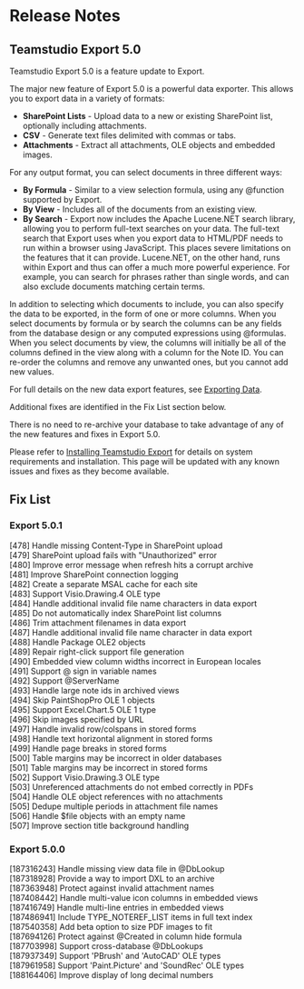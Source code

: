 # Release Notes
## Teamstudio Export 5.0
Teamstudio Export 5.0 is a feature update to Export.

The major new feature of Export 5.0 is a powerful data exporter. This allows you to export data in a variety of formats:

* **SharePoint Lists** - Upload data to a new or existing SharePoint list, optionally including attachments.
* **CSV** - Generate text files delimited with commas or tabs.
* **Attachments** - Extract all attachments, OLE objects and embedded images.

For any output format, you can select documents in three different ways:

* **By Formula** - Similar to a view selection formula, using any @function supported by Export.
* **By View** - Includes all of the documents from an existing view.
* **By Search** - Export now includes the Apache Lucene.NET search library, allowing you to perform full-text searches on your data. The full-text search that Export uses when you export data to HTML/PDF needs to run within a browser using JavaScript. This places severe limitations on the features that it can provide. Lucene.NET, on the other hand, runs within Export and thus can offer a much more powerful experience. For example, you can search for phrases rather than single words, and can also exclude documents matching certain terms.

In addition to selecting which documents to include, you can also specify the data to be exported, in the form of one or more columns. When you select documents by formula or by search the columns can be any fields from the database design or any computed expressions using @formulas. When you select documents by view, the columns will initially be all of the columns defined in the view along with a column for the Note ID. You can re-order the columns and remove any unwanted ones, but you cannot add new values.

For full details on the new data export features, see [Exporting Data](data.md).

Additional fixes are identified in the Fix List section below.

There is no need to re-archive your database to take advantage of any of the new features and fixes in Export 5.0.

Please refer to [Installing Teamstudio Export](installing.md) for details on system requirements and installation. This page will be updated with any known issues and fixes as they become available.

## Fix List
### Export 5.0.1
[478] Handle missing Content-Type in SharePoint upload  
[479] SharePoint upload fails with "Unauthorized" error  
[480] Improve error message when refresh hits a corrupt archive  
[481] Improve SharePoint connection logging  
[482] Create a separate MSAL cache for each site  
[483] Support Visio.Drawing.4 OLE type  
[484] Handle additional invalid file name characters in data export  
[485] Do not automatically index SharePoint list columns  
[486] Trim attachment filenames in data export  
[487] Handle additional invalid file name character in data export  
[488] Handle Package OLE2 objects  
[489] Repair right-click support file generation  
[490] Embedded view column widths incorrect in European locales  
[491] Support @ sign in variable names  
[492] Support @ServerName  
[493] Handle large note ids in archived views  
[494] Skip PaintShopPro OLE 1 objects  
[495] Support Excel.Chart.5 OLE 1 type  
[496] Skip images specified by URL  
[497] Handle invalid row/colspans in stored forms  
[498] Handle text horizontal alignment in stored forms  
[499] Handle page breaks in stored forms  
[500] Table margins may be incorrect in older databases  
[501] Table margins may be incorrect in stored forms  
[502] Support Visio.Drawing.3 OLE type  
[503] Unreferenced attachments do not embed correctly in PDFs  
[504] Handle OLE object references with no attachments  
[505] Dedupe multiple periods in attachment file names  
[506] Handle $file objects with an empty name  
[507] Improve section title background handling

### Export 5.0.0
[187316243]	Handle missing view data file in @DbLookup  
[187318928]	Provide a way to import DXL to an archive  
[187363948]	Protect against invalid attachment names  
[187408442]	Handle multi-value icon columns in embedded views  
[187416749]	Handle multi-line entries in embedded views  
[187486941]	Include TYPE\_NOTEREF\_LIST items in full text index  
[187540358]	Add beta option to size PDF images to fit  
[187694126]	Protect against @Created in column hide formula  
[187703998]	Support cross-database @DbLookups  
[187937349]	Support 'PBrush' and 'AutoCAD' OLE types  
[187961958]	Support 'Paint.Picture' and 'SoundRec' OLE types  
[188164406] Improve display of long decimal numbers